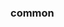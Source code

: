 <!-- Space: Projects -->
<!-- Parent: SlidesKubernetes -->
<!-- Title: Examples SlidesKubernetes -->

<!-- Label: Examples -->
<!-- Include: ./../disclaimer.md -->
<!-- Include: ac:toc -->

### common
